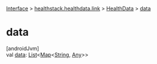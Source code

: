 
[Interface](../../../interface.html) > [healthstack.healthdata.link](../index.html) > [HealthData](index.html) > [data](data.html)



# data



[androidJvm]\
val [data](data.html): [List](https://kotlinlang.org/api/latest/jvm/stdlib/kotlin.collections/-list/index.html)&lt;[Map](https://kotlinlang.org/api/latest/jvm/stdlib/kotlin.collections/-map/index.html)&lt;[String](https://kotlinlang.org/api/latest/jvm/stdlib/kotlin/-string/index.html), [Any](https://kotlinlang.org/api/latest/jvm/stdlib/kotlin/-any/index.html)&gt;&gt;




